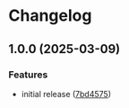 # Changelog

## 1.0.0 (2025-03-09)


### Features

* initial release ([7bd4575](https://github.com/lkwr/cbor/commit/7bd457573317f8f4bd58dc0902eccb508ca01235))

